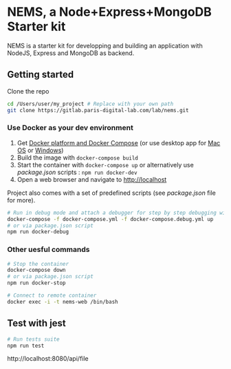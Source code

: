 # NEMS, a Node+Express+MongoDB Starter kit

NEMS is a starter kit for developping and building an application with NodeJS, Express and MongoDB as backend.

## Getting started

Clone the repo

```bash
cd /Users/user/my_project # Replace with your own path
git clone https://gitlab.paris-digital-lab.com/lab/nems.git
```

### Use Docker as your dev environment

1. Get [Docker platform and Docker Compose](https://docs.docker.com/install/) (or use desktop app for [Mac OS](https://docs.docker.com/docker-for-mac/install/) or [Windows](https://docs.docker.com/docker-for-windows/install/))
2. Build the image with `docker-compose build`
3. Start the container with `docker-compose up` or alternatively use *package.json* scripts : `npm run docker-dev`
4. Open a web browser and navigate to <http://localhost>

Project also comes with a set of predefined scripts (see *package.json* file for more).

```bash
# Run in debug mode and attach a debugger for step by step debugging with breakpoints
docker-compose -f docker-compose.yml -f docker-compose.debug.yml up
# or via package.json script
npm run docker-debug
```

### Other uesful commands

```bash
# Stop the container
docker-compose down
# or via package.json script
npm run docker-stop

# Connect to remote container
docker exec -i -t nems-web /bin/bash
```

## Test with jest

```bash
# Run tests suite
npm run test
```

http://localhost:8080/api/file
